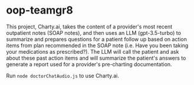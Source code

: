 # oop-teamgr8

This project, Charty.ai, takes the content of a provider's most recent outpatient notes (SOAP notes), and then uses an LLM (gpt-3.5-turbo) to summarize and prepares questions for a patient follow up based on action items from plan recommended in the SOAP note (i.e. Have you been taking your medications as prescribed?). The LLM will call the patient and ask about these past action items and will summarize the patient's answers to generate a report used for a provider's pre-charting documentation.

Run `node doctorChatAudio.js` to use Charty.ai. 
